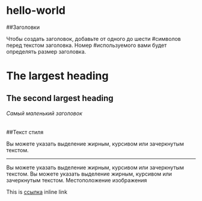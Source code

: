 # hello-world

##Заголовки

Чтобы создать заголовок, добавьте от одного до шести #символов перед текстом заголовка. Номер #используемого вами будет определять размер заголовка.

# The largest heading
## The second largest heading
###### Самый маленький заголовок

##Текст стиля

Вы можете указать выделение жирным, курсивом или зачеркнутым текстом.
<!--Чтобы добавить в документ горизонтальную линию, используется тег <hr />.-->
<hr/>

Вы можете указать выделение жирным, курсивом или зачеркнутым текстом.
Вы можете указать выделение жирным, курсивом или зачеркнутым текстом.
Местоположение изображения


This is [ссылка](https://guides.github.com "курсы") inline link
